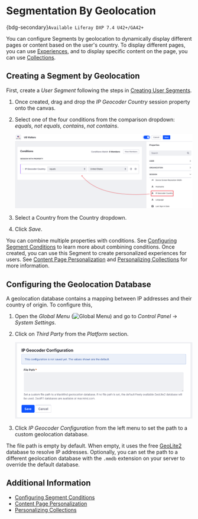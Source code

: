 # Segmentation By Geolocation

{bdg-secondary}`Available Liferay DXP 7.4 U42+/GA42+`

You can configure Segments by geolocation to dynamically display different pages or content based on the user's country. To display different pages, you can use [Experiences](../experience-personalization/content-page-personalization.md#understanding-how-experiences-work), and to display specific content on the page, you can use [Collections](../experience-personalization/personalizing-collections.md).

## Creating a Segment by Geolocation

First, create a *User Segment* following the steps in [Creating User Segments](./creating-and-managing-user-segments.md#creating-user-segments).

1. Once created, drag and drop the *IP Geocoder Country* session property onto the canvas.
1. Select one of the four conditions from the comparison dropdown: *equals*, *not equals*, *contains*, *not contains*.

   ![Use the IP Geocoder Country session property to create a Segment by geolocation.](./segmentation-by-geolocation/images/01.png)

1. Select a Country from the Country dropdown.
1. Click *Save*.

You can combine multiple properties with conditions. See [Configuring Segment Conditions](./creating-and-managing-user-segments.md#configuring-segment-conditions) to learn more about combining conditions. Once created, you can use this Segment to create personalized experiences for users. See [Content Page Personalization](../experience-personalization/content-page-personalization.md) and [Personalizing Collections](../experience-personalization/personalizing-collections.md) for more information.

## Configuring the Geolocation Database

A geolocation database contains a mapping between IP addresses and their country of origin. To configure this,

1. Open the *Global Menu* (![Global Menu](../../../images/icon-applications-menu.png)) and go to *Control Panel* &rarr; *System Settings*.
1. Click on *Third Party* from the *Platform* section.

   ![You can set the filepath to a custom geolocation database.](./segmentation-by-geolocation/images/02.png)

1. Click *IP Geocoder Configuration* from the left menu to set the path to a custom geolocation database.

The file path is empty by default. When empty, it uses the free [GeoLite2](https://dev.maxmind.com/geoip/geolite2-free-geolocation-data?lang=en) database to resolve IP addresses. Optionally, you can set the path to a different geolocation database with the `.mmdb` extension on your server to override the default database.  

## Additional Information

* [Configuring Segment Conditions](./creating-and-managing-user-segments.md#configuring-segment-conditions)
* [Content Page Personalization](../experience-personalization/content-page-personalization.md)
* [Personalizing Collections](../experience-personalization/personalizing-collections.md)
